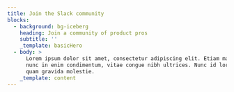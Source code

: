 ```yaml
---
title: Join the Slack community
blocks:
  - background: bg-iceberg
    heading: Join a community of product pros
    subtitle: ''
    _template: basicHero
  - body: >
      Lorem ipsum dolor sit amet, consectetur adipiscing elit. Etiam maximus
      nunc in enim condimentum, vitae congue nibh ultrices. Nunc id lorem in
      quam gravida molestie.
    _template: content
---
```



